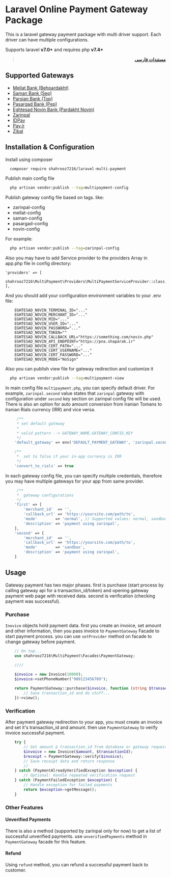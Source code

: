 
# Laravel Online Payment Gateway Package

This is a laravel gateway payment package with multi driver support. Each driver can have multiple configurations.

Supports laravel **v7.0+** and requires php **v7.4+**

<div dir="rtl">

> **[مستندات فارسی][readme-link-fa]**
</div>

## Supported Gateways

- [Mellat Bank (Behpardakht)](https://behpardakht.com)
- [Saman Bank (Sep)](https://sep.ir)
- [Parsian Bank (Top)](https://pec.ir)
- [Pasargad Bank (Pep)](https://pep.co.ir)
- [Eghtesad Novin Bank (Pardakht Novin)](https://pna.co.ir)
- [Zarinpal](https://zarinpal.com)
- [IDPay](https://idpay.ir)
- [Pay.ir](https://pay.ir)
- [Zibal](https://zibal.ir)

## Installation & Configuration

Install using composer

```bash 
  composer require shahrooz7216/laravel-multi-payment
```

Publish main config file

```bash
  php artisan vendor:publish --tag=multipayment-config
```

Publish gateway config file based on tags. like:
- zarinpal-config
- mellat-config
- saman-config
- pasargad-config
- novin-config
  
For example:

```bash
  php artisan vendor:publish --tag=zarinpal-config
```
Also you may have to add Service provider to the providers Array in app.php file in config directory:

```
'providers' => [
    shahrooz7216\MultiPayment\Providers\MultiPaymentServiceProvider::class,
],
```

And you should add your configuration environment variables to your .env file:
````
    EGHTESAD_NOVIN_TERMINAL_ID="..."
    EGHTESAD_NOVIN_MERCHANT_ID="..."
    EGHTESAD_NOVIN_MID="..."
    EGHTESAD_NOVIN_USER_ID="..."
    EGHTESAD_NOVIN_PASSWORD="..."
    EGHTESAD_NOVIN_TOKEN=""
    EGHTESAD_NOVIN_CALLBACK_URL="https://something.com/novin.php"
    EGHTESAD_NOVIN_API_ENDPOINT="https://pna.shaparak.ir"
    EGHTESAD_NOVIN_CERT_PATH="..."
    EGHTESAD_NOVIN_CERT_USERNAME="..."
    EGHTESAD_NOVIN_CERT_PASSWORD="..."
    EGHTESAD_NOVIN_MODE="NoSign" 
````


Also you can publish view file for gateway redirection and customize it
```bash
  php artisan vendor:publish --tag=multipayment-view
```

In main config file `multipayment.php`, you can specify default driver. For example, `zarinpal.second` value states that `zarinpal` gateway with configuration under `second` key section on zarinpal config file will be used. There is also an option for auto amount conversion from Iranian Tomans to Iranian Rials currency (IRR) and vice versa.

```php
     /**
     * set default gateway
     * 
     * valid pattern --> GATEWAY_NAME.GATEWAY_CONFIG_KEY 
     */
    'default_gateway' => env('DEFAULT_PAYMENT_GATEWAY', 'zarinpal.second'),

    /**
     *  set to false if your in-app currency is IRR
     */
    'convert_to_rials' => true
```

In each gateway config file, you can specify multiple credentials, therefore you may have multiple gateways for your app from same provider.

```php
     /**
     *  gateway configurations
     */
    'first' => [
        'merchant_id'  => '',
        'callback_url' => 'https://yoursite.com/path/to',
        'mode'        => 'normal', // Supported values: normal, sandbox, zaringate
        'description' => 'payment using zarinpal',
    ],
    'second' => [
        'merchant_id'  => '',
        'callback_url' => 'https://yoursite.com/path/to',
        'mode'        => 'sandbox',
        'description' => 'payment using zarinpal',
    ]
```

## Usage

Gateway payment has two major phases. first is purchase (start process by calling gateway api for a
transaction_id/token) and opening gateway payment web page with received data. second is verification (checking
payment was successful).

### Purchase

`Inovice` objects hold payment data. first you create an invoice, set amount and other information, then you pass invoice to `PaymentGateway` Facade to start payment process. you can use `setProvider` method on facade to change gateway before payment.

```php
    // On top...
    use shahrooz7216\MultiPayment\Facades\PaymentGateway;

    ////

    $invoice = new Invoice(10000);
    $invoice->setPhoneNumber("989123456789");
    
    return PaymentGateway::purchase($invoice, function (string $transactionId) {
        // Save transaction_id and do stuff...
    })->view();
```

### Verification

After payment gateway redirection to your app, you must create an invoice and set it's transaction_id and amount. then use `PaymentGateway` to verify invoice successful payment.

```php
    try {
        // Get amount & transaction_id from database or gateway request
        $invoice = new Invoice($amount, $transactionId);
        $receipt = PaymentGateway::verify($invoice);
        // Save receipt data and return response
        //
    } catch (PaymentAlreadyVerifiedException $exception) {
        // Optional: Handle repeated verification request
    } catch (PaymentFailedException $exception) {
        // Handle exception for failed payments
        return $exception->getMessage();
    }
```

### Other Features

#### Unverified Payments

There is also a method (supported by zarinpal only for now) to get a list of successful unverified payments. use `unverifiedPayments` method in `PaymentGateway` facade for this feature.

#### Refund

Using `refund` method, you can refund a successful payment back to customer.

[readme-link-fa]: README-FA.md

[readme-link-en]: README.md
